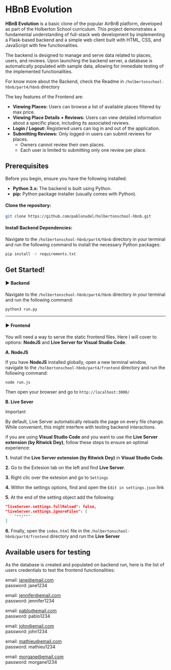 
# HBnB Evolution

**HBnB Evolution** is a basic clone of the popular AirBnB platform, developed as part of the Holberton School curriculum. This project demonstrates a fundamental understanding of full-stack web development by implementing a Flask-based backend and a simple web client built with HTML, CSS, and JavaScript with few functionalities.

The backend is designed to manage and serve data related to places, users, and reviews. Upon launching the backend server, a database is automatically populated with sample data, allowing for immediate testing of the implemented functionalities.

For know more about the Backend, check the Readme in `/holbertonschool-hbnb/part4/hbnb` directory

The key features of the Frontend are:
* **Viewing Places:** Users can browse a list of available places filtered by max price.
* **Viewing Place Details + Reviews:** Users can view detailed information about a specific place, including its associated reviews.
* **Login / Logout:** Registered users can log in and out of the application.
* **Submitting Reviews:** Only logged-in users can submit reviews for places.
    * Owners cannot review their own places.
    * Each user is limited to submitting only one review per place.


## Prerequisites
Before you begin, ensure you have the following installed:

* **Python 3.x:** The backend is built using Python.
* **pip:** Python package installer (usually comes with Python).

#### Clone the repository:

```bash
git clone https://github.com/pablonudel/holbertonschool-hbnb.git
```

#### Install Backend Dependencies:
Navigate to the `/holbertonschool-hbnb/part4/hbnb` directory in your terminal and run the following command to install the necessary Python packages:

```bash
pip install -r requirements.txt
```


## Get Started!
#### ▶︎ Backend
Navigate to the `/holbertonschool-hbnb/part4/hbnb` directory in your terminal and run the following command:
```bash
python3 run.py
```
---
#### ▶︎ Frontend
You will need a way to serve the static frontend files. Here I will cover to options: **NodeJS** and **Live Server for Visual Studio Code**.

**A. NodeJS**

If you have **NodeJS** installed globally, open a new terminal window, navigate to the `/holbertonschool-hbnb/part4/frontend` directory and run the following command:
```bash
node run.js
```
Then open your browser and go to `http://localhost:3000/`

**B. Live Sever**

> [!IMPORTANT]  
> By default, Live Server automatically reloads the page on every file change. While convenient, this might interfere with testing backend interactions.

if you are using **Visual Studio Code** and you want to use the **Live Server extension (by Ritwick Dey)**, follow these steps to ensure an optimal experience:

**1.** Install the **Live Server extension (by Ritwick Dey)** in **Visual Studio Code**.

**2.** Go to the Extesion tab on the left and find **Live Server**.

**3.** Right clic over the extesion and go to `Settings`

**4.** Within the settings options, find and open the `Edit in settings.json` link

**5.** At the end of the setting object add the following:
```json
"liveServer.settings.fullReload": false,
"liveServer.settings.ignoreFiles": [
    "**/**"
]
```

**6.** Finally, open the `index.html` file in the `/holbertonschool-hbnb/part4/frontend` directory and run the **Live Server**
## Available users for testing
As the database is created and populated on backend run, here is the list of users credentials to test the frontend functionalities:

email: jane@email.com  
password: jane1234

email: jennifer@email.com  
password: jennifer1234

email: pablo@email.com  
password: pablo1234

email: john@email.com  
password: john1234

email: mathieu@email.com  
password: mathieu1234

email: morgane@email.com  
password: morgane1234
